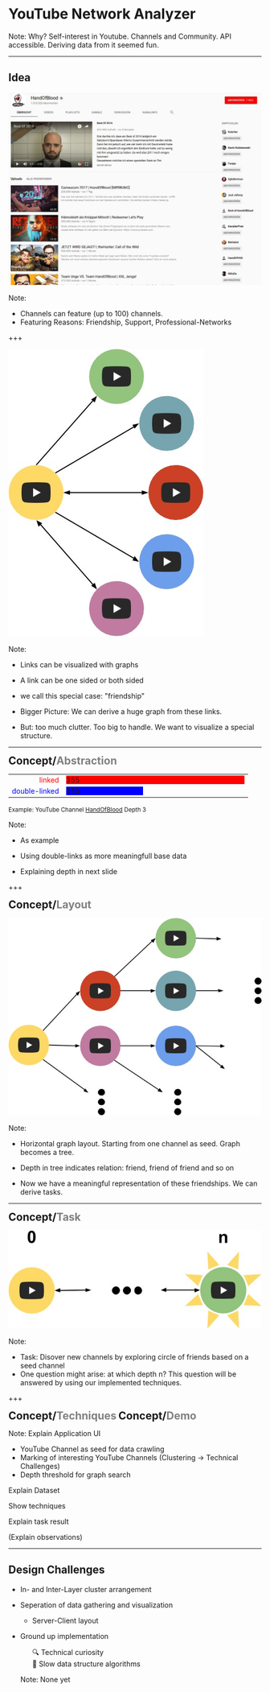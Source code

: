 # YouTube Network Analyzer

Note:
Why?
 Self-interest in Youtube. Channels and Community.
 API accessible. Deriving data from it seemed fun.

---
## Idea

<img src="assets/HoB.jpg" style="border:none;"></img>

Note:
 - Channels can feature (up to 100) channels.
 - Featuring Reasons: Friendship, Support, Professional-Networks

+++

<img src="assets/links.jpg" style="border:none; box-shadow:none;"></img>

Note:
- Links can be visualized with graphs
- A link can be one sided or both sided
- we call this special case: "friendship"

- Bigger Picture: We can derive a huge graph from these links.
- But: too much clutter. Too big to handle. We want to visualize a special structure.

---

<h2 style="display:inline"> Concept/</h2><h2 style="color:grey;display:inline;">Abstraction</h2>
<table style="border:none; ">
  <tr>
    <td style="text-align:right;">
      <span style="color:red;"> linked </span>
    </td>
    <td>
      <div style="width:355px; background-color:red;">
        355
      </div>
    </td>
  </tr>
  <tr>
    <td style="text-align:right;">
      <span style="color:blue;"> double-linked </span>
    </td>
    <td>
      <div style="width:153px; background-color:blue;">
        153
      </div>
    </td>
  </tr>
</table>
<small>Example: YouTube Channel <a href="https://www.youtube.com/user/HandIOfIBlood">HandOfBlood</a> Depth 3</small>

Note:
- As example

- Using double-links as more meaningfull base data
- Explaining depth in next slide

+++

<h2 style="display:inline"> Concept/</h2><h2 style="color:grey;display:inline;">Layout</h2>


<img src="assets/graph_test.jpg" style="border:none; box-shadow:none;"></img>

Note:
- Horizontal graph layout. Starting from one channel as seed. Graph becomes a tree.
- Depth in tree indicates relation: friend, friend of friend and so on

- Now we have a meaningful representation of these friendships. We can derive tasks.

---

<h2 style="display:inline"> Concept/</h2><h2 style="color:grey;display:inline;">Task</h2>

<img src="assets/interaction.jpg" style="border:none; box-shadow:none;"></img>

Note:
- Task: Disover new channels by exploring circle of friends based on a seed channel
- One question might arise: at which depth n? This question will be answered by using our implemented techniques.

+++
<h2 style="display:inline"> Concept/</h2><h2 style="color:grey;display:inline;">Techniques</h2>
<h2 style="display:inline" class="fragment"> Concept/</h2><h2 style="color:grey;display:inline;">Demo</h2>

Note:
Explain Application UI
 - YouTube Channel as seed for data crawling
 - Marking of interesting YouTube Channels (Clustering -> Technical Challenges)
 - Depth threshold for graph search
 
Explain Dataset

Show techniques

Explain task result

(Explain observations)

---

## Design Challenges

- In- and Inter-Layer cluster arrangement
- Seperation of data gathering and visualization
  - Server-Client layout
- Ground up implementation
  <ul style="list-style: none;">
    <li>🔍 Technical curiosity </li>
    <li>🐢 Slow data structure algorithms </li>
  </ul>
  
  Note:
  None yet
